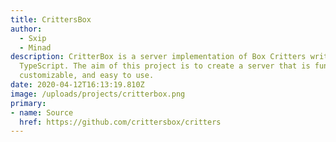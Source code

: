 ```yaml
---
title: CrittersBox
author:
  - Sxip
  - Minad
description: CritterBox is a server implementation of Box Critters written in
  TypeScript. The aim of this project is to create a server that is fun,
  customizable, and easy to use.
date: 2020-04-12T16:13:19.810Z
image: /uploads/projects/critterbox.png
primary:
- name: Source
  href: https://github.com/crittersbox/critters
---
```

